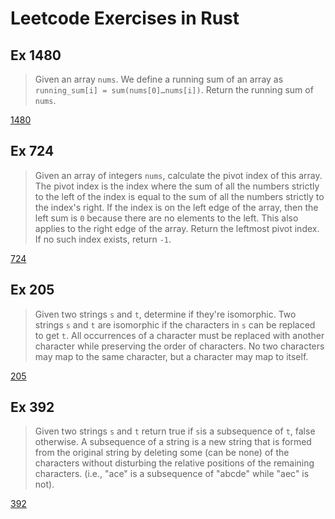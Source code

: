 # Leetcode Exercises in Rust

## Ex 1480

> Given an array `nums`. We define a running sum of an array as `running_sum[i] = sum(nums[0]…nums[i])`.
> Return the running sum of `nums`.

[1480](https://leetcode.com/problems/running-sum-of-1d-array/solutions/3348357/using-slices-with-rust/)

## Ex 724 

> Given an array of integers `nums`, calculate the pivot index of this array.
> The pivot index is the index where the sum of all the numbers strictly to the left of the index is equal to the sum of all the numbers strictly to the index's right.
> If the index is on the left edge of the array, then the left sum is `0` because there are no elements to the left. This also applies to the right edge of the array.
> Return the leftmost pivot index. If no such index exists, return `-1`.

[724](https://leetcode.com/problems/find-pivot-index/solutions/3353299/awful-simple-solution-in-rust/)

## Ex 205

> Given two strings `s` and `t`, determine if they're isomorphic.
> Two strings `s` and `t` are isomorphic if the characters in `s` can be replaced to get `t`.
> All occurrences of a character must be replaced with another character while preserving the order of characters. No two characters may map to the same character, but a character may map to itself.

[205](https://leetcode.com/problems/isomorphic-strings/solutions/3353462/wtf-solution-for-wtf-problem/)

## Ex 392 

> Given two strings `s` and `t` return true if `s`is a subsequence of `t`, false otherwise.
> A subsequence of a string is a new string that is formed from the original string by deleting some (can be none) of the characters without disturbing the relative positions of the remaining characters. (i.e., "ace" is a subsequence of "abcde" while "aec" is not).

[392](https://leetcode.com/problems/is-subsequence/solutions/3356425/100-time/)